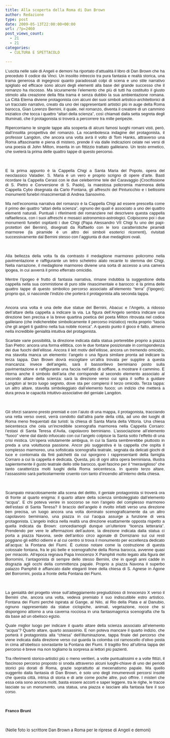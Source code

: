 ```yaml
---
title: Alla scoperta della Roma di Dan Brown
author: Redazione
type: post
date: 2009-05-13T22:00:00+00:00
url: /?p=2460
post_views_count:
  - 21
  - 21
categories:
  - CULTURA E SPETTACOLO

---
```

<p style="text&#45;align: justify; ">
  <font face="Tahoma, sans&#45;serif"><font size="2">L&#8217;uscita nelle sale di Angeli e demoni ha riportato d&#8217;attualit&agrave; il libro di Dan Brown che ha preceduto Il codice da Vinci. Un insolito intreccio tra pura fantasia e realt&agrave; storica, una trama generosa di ingegnosi quanto paradossali colpi di scena e uno stile narrativo spigliato ed efficace sono alcuni degli elementi alla base del grande successo che il romanzo ha riscosso. Ma sicuramente l&rsquo;elemento che pi&ugrave; di tutti ha costituito il giusto stimolo alla creazione della fitta trama &egrave; senza dubbio la sua ambientazione romana. La Citt&agrave; Eterna diviene protagonista con alcuni dei suoi simboli artistico&#45;architettonici di un tracciato narrativo, creato da uno dei rappresentanti artistici pi&ugrave; in auge della Roma barocca, Gian Lorenzo Bernini, il quale, nel romanzo, diventa il creatore di un cammino iniziatico che tocca i quattro &ldquo;altari della scienza&rdquo;, cos&igrave; chiamati dalla setta segreta degli Illuminati, che il protagonista si trover&agrave; a percorrere tra mille peripezie.</font></font>
</p>

<p style="margin&#45;bottom: 0cm" align="justify">
  <font face="Tahoma, sans&#45;serif"><font size="2">Ripercorriamo le singole tappe alla scoperta di alcuni famosi luoghi romani visti, per&ograve;, dall&rsquo;insolita prospettiva del romanzo. La rocambolesca indagine del protagonista, il professor Langdon, che ancora una volta avr&agrave; il volto di Tom Hanks, attraverso una Roma affascinante e piena di mistero, prende il via dalle indicazioni celate nei versi di una poesia di John Milton, inserita in un fittizzio trattato galileiano. Un testo ermetico, che sveler&agrave; la prima delle quattro tappe di questo percorso. </font></font>
</p>

<p style="margin&#45;bottom: 0cm" align="justify">
  &nbsp;
</p>

<p style="margin&#45;bottom: 0cm" align="justify">
  <font face="Tahoma, sans&#45;serif"><font size="2">E la prima appunto &egrave; la Cappella Chigi a Santa Maria del Popolo, opera del neoclassico Valadier. S. Maria &egrave; un vero e proprio scrigno di opere d&rsquo;arte. Basti ricordare la Cappella Cerasi con le due celeberrime tele del Caravaggio (Crocifissione di S. Pietro e Conversione di S. Paolo), la maestosa policromia marmorea della Cappella Cybo disegnata da Carlo Fontana, gli affreschi del Pinturicchio e i bellissimi monumenti funebri rinascimentali di Andrea Sansovino. </font></font>
</p>

<p style="margin&#45;bottom: 0cm" align="justify">
  <font face="Tahoma, sans&#45;serif"><font size="2">Ma nell&rsquo;economia narrativa del romanzo &egrave; la Cappella Chigi ad essere prescelta come il primo dei quattro &ldquo;altari della scienza&rdquo;, ognuno dei quali &egrave; associato a uno dei quattro elementi naturali. Puntuali i riferimenti del romanziere nel descrivere questa cappella raffaellesca, con i suoi affreschi e mosaici astronomico&#45;astrologici. Colpiscono poi i due monumenti funebri ospitanti i due Chigi (Papa Alessandro VII Chigi fu uno dei papi&#45;protettori del Bernini), disegnati da Raffaello con le loro caratteristiche piramidi marmoree (la piramide &egrave; un altro dei simboli esoterici ricorrenti), rivisitati successivamente dal Bernini stesso con l&rsquo;aggiunta di due medaglioni ovali.</font></font>
</p>

<p style="margin&#45;bottom: 0cm" align="justify">
  &nbsp;
</p>

<p style="margin&#45;bottom: 0cm" align="justify">
  <font face="Tahoma, sans&#45;serif"><font size="2">Alla bellezza della volta fa da contrasto il medaglione marmoreo policromo nella pavimentazione e raffigurante un tetro scheletro alato recante lo stemma dei Chigi. Nella narrazione, il medaglione marmoreo diviene una sorta di accesso a una camera ipogea, in cui avverr&agrave; il primo efferrato omicidio.</font></font>
</p>

<p style="margin&#45;bottom: 0cm" align="justify">
  <font face="Tahoma, sans&#45;serif"><font size="2">Mentre l&rsquo;ipogeo &egrave; frutto di fantasia narrativa, rimane indubbia la suggestione della cappella nella sua commistione di puro stile rinascimentale e barocco: &egrave; la prima delle quattro tappe di questo simbolico percorso associato all&rsquo;elemento &ldquo;terra&rdquo; (l&rsquo;ipogeo); proprio qui, si nasconde l&rsquo;indizio che porter&agrave; il protagonista alla seconda tappa.</font></font>
</p>

<p style="margin&#45;bottom: 0cm" align="justify">
  <font face="Tahoma, sans&#45;serif"><font size="2"><br /> Ancora una volta &egrave; una delle due statue del Bernini, Abacuc e l&rsquo;Angelo, a ridosso dell&rsquo;altare della cappella a indicare la via. La figura dell&rsquo;Angelo sembra indicare una direzione ben precisa e la breve quartina poetica del poeta Milton ritrovata nel codice galileiano (che indicherebbe simbolicamente il percorso iniziatico) recita proprio &ldquo;lascia che gli angeli ti guidino nella tua nobile ricerca&rdquo;. A questo punto il gioco &egrave; fatto, almeno nella incredibile genialit&agrave; intuitiva del protagonista. </font></font>
</p>

<p style="margin&#45;bottom: 0cm" align="justify">
  <font face="Tahoma, sans&#45;serif"><font size="2">Scartate varie possibilit&agrave;, la direzione indicata dalla statua porterebbe proprio a piazza San Pietro: ancora una forma ellittica, con le due fontane posizionate in corrispondenza dei due fuochi dell&rsquo;ellisse. Ancora il leit motiv dell&rsquo;ellisse, ancora un tremendo omicidio, ma stavolta manca un elemento: l&rsquo;angelo o una figura similare pronta ad indicare la terza tappa. Dan Brown dovr&agrave; escogitare un&rsquo;altra trovata per supplire a questa mancanza: invece dell&rsquo;angelo, sar&agrave; il bassorilievo berniniano posto sulla pavimentazione e raffigurante una faccia nell&rsquo;atto di soffiare, a mostrare il cammino. E ritorna anche il simbolo dell&rsquo;aria che corrisponde al secondo elemento associato al secondo altare della scienza: sar&agrave; la direzione verso cui spira il soffio a guidare Langdon al terzo luogo segreto, dove sta per compiersi il terzo omicido. Terza tappa: un altro altare, stavolta simboleggiato dall&rsquo;elemento fuoco; un indizio che metter&agrave; a dura prova le capacit&agrave; intuitivo&#45;associative del geniale Langdon.</font></font>
</p>

<p style="margin&#45;bottom: 0cm" align="justify">
  &nbsp;
</p>

<p style="margin&#45;bottom: 0cm" align="justify">
  <font face="Tahoma, sans&#45;serif"><font size="2">Gli sforzi saranno presto premiati e con l&rsquo;aiuto di una mappa, il protagonista, tracciando una retta verso ovest, verr&agrave; condotto dall&#8217;altra parte della citt&agrave;, ad uno dei luoghi di Roma meno frequentati dai turisti: la chiesa di Santa Maria della Vittoria. Una chiesa seicentesca che cela un&#8217;incredibile scenografia marmorea nella Cappella Corsaro: l&rsquo;estasi di Santa Teresa d&rsquo;Avila, capolavoro berniniano. L&rsquo;associazione all&rsquo;elemento &ldquo;fuoco&rdquo; viene dal dardo infuocato con cui l&rsquo;angelo colpisce la Santa sotto l&rsquo;effetto di una crisi mistica. Un&rsquo;opera volutamente ambigua, in cui la Santa sembrerebbe piuttosto in preda a una voluttuosa passione. Ancor pi&ugrave; suggestiva &egrave; la cappella che ospita il complesso marmoreo, una sofisticata scenografia teatrale, segnata da delicati giochi di luce e contornata da finti palchetti da cui sporgono i rappresentanti della famiglia Cornaro a cui la cappella &egrave; dedicata. Questa, pi&ugrave; di ogni altra opera berniniana, illustra sapientemente il gusto teatrale dello stile barocco, quel fascino per il &ldquo;meraviglioso&rdquo; che tanto caratterizza molti luoghi della Roma seicentesca. In questo terzo altare, l&rsquo;assassinio sar&agrave; particolarmente cruento con tanto d&rsquo;incendio all&rsquo;interno della chiesa. </font></font>
</p>

<p style="margin&#45;bottom: 0cm" align="justify">
  &nbsp;
</p>

<p style="margin&#45;bottom: 0cm" align="justify">
  <font face="Tahoma, sans&#45;serif"><font size="2">Scampato miracolosamente alla scena del delitto, il geniale protagonista si trover&agrave; ora di fronte al quarto enigma: il quarto altare della scienza simboleggiato dall&rsquo;elemento &ldquo;acqua&rdquo;. E chi poteva venire in soccorso se non l&rsquo;angelo del complesso marmoreo dell&rsquo;estasi di Santa Teresa? Il braccio dell&rsquo;angelo &egrave; rivolto infatti verso una direzione ben precisa, un luogo ancora una volta dominato scenograficamente da un altro capolavoro berniniano, una piazza in cui l&rsquo;acqua assurge a funzione di vera protagonista. L&rsquo;angelo indica nella realt&agrave; una direzione esattamente opposta rispetto a quella indicata da Brown: concediamogli dunque un&rsquo;ulteriore &ldquo;licenza letteraria&rdquo;. Prendendo per vere le affermazioni dell&rsquo;autore, la direzione indicata dalla statua ci porta a piazza Navona, sede dell&rsquo;antico circo agonale di Domiziano sui cui resti poggiano gli edifici odierni e al cui centro si trova il monumento per eccellenza dedicato all&rsquo;acqua: la Fontana dei Fiumi. &Egrave; curioso notare come la costruzione di questa colossale fontana, fra le pi&ugrave; belle e scenografiche della Roma barocca, avvenne quasi per miracolo. All&rsquo;epoca regnava Papa Innocenzo X Pamphili molto legato alla figura del Borromini, l&rsquo;antagonista di sempre dello stesso Bernini, che in quegli anni cadde in disgrazia agli occhi della committenza papale. Proprio a piazza Navona il superbo palazzo Pamphili &egrave; affiancato dalle eleganti linee della chiesa di S. Agnese in Agone del Borromini, posta a fronte della Fontana dei Fiumi.</font></font>
</p>

<p style="margin&#45;bottom: 0cm" align="justify">
  &nbsp;
</p>

<p style="margin&#45;bottom: 0cm" align="justify">
  <font face="Tahoma, sans&#45;serif"><font size="2">La genialit&agrave; del progetto vinse sull&rsquo;atteggiamento pregiudizioso di Innocenzo X verso il Bernini che, ancora una volta, vedeva premiato il suo indiscutibile estro artistico. Fontana dei Fiumi perch&eacute; ispirata al Gange, al Nilo, al Rio della Plata e al Danubio, ognuno rappresentato da statue ciclopiche, animali, vegetazione, rocce che si dispongono attorno a una caverna rocciosa in una fantasmagorica scenografia che fa da base ad un obelisco egizio.</font></font>
</p>

<p style="margin&#45;bottom: 0cm" align="justify">
  <font face="Tahoma, sans&#45;serif"><font size="2">Quale miglior luogo per indicare il quarto altare della scienza associato all&rsquo;elemento &ldquo;acqua&rdquo;? Quarto altare, quarto assassinio. E non poteva mancare il quarto indizio, che porter&agrave; il protagonista alla &ldquo;chiesa&rdquo; dell&rsquo;illuminazione, tappa finale del percorso che viene indicata dalla direzione verso cui guarda la colomba col ramoscello d&rsquo;olivo posta in cima all&rsquo;obelisco sovrastante la Fontana dei Fiumi. Il tragitto fino all&rsquo;ultima tappa del percorso &egrave; breve ma non togliamo la sorpresa ai lettori pi&ugrave; pazienti. </font></font>
</p>

<p style="margin&#45;bottom: 0cm" align="justify">
  <font face="Tahoma, sans&#45;serif"><font size="2">Tra riferimenti storico&#45;artistici pi&ugrave; o meno veritieri, a volte puntualissimi e a volte fittizi, il fascinoso percorso proposto si snoda attraverso alcuni luoghi&#45;chiave di uno dei periodi storici pi&ugrave; dorati di Roma, grazie soprattutto al mecenatismo papale. Ma quello suggerito dalla fantasia di Dan Brown, &egrave; solo uno degli innumerevoli percorsi insoliti che questa citt&agrave;, intrisa di storia e di arte come poche altre, pu&ograve; offrire. I misteri che essa cela sono ancora molti, basta essere accorti e saper leggere, tra le righe, le tracce lasciate su un monumento, una statua, una piazza e lasciare alla fantasia fare il suo corso.</font></font>
</p>

<p style="margin&#45;bottom: 0cm" align="justify">
  &nbsp;
</p>

<p style="margin&#45;bottom: 0cm" align="justify">
  <font face="Tahoma, sans&#45;serif"><font size="2"><strong>Franco Bruni</strong></font></font>
</p>

<p style="margin&#45;bottom: 0cm" align="justify">
  &nbsp;
</p>

<p style="margin&#45;bottom: 0cm" align="justify">
  <font size="2">(Nelle foto lo scrittore Dan Brown a Roma per le riprese di Angeli e demoni)</font>
</p>